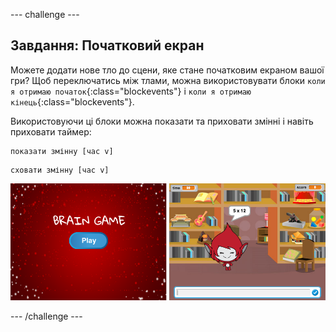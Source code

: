 \--- challenge \---

## Завдання: Початковий екран

Можете додати нове тло до сцени, яке стане початковим екраном вашої гри? Щоб переключатись між тлами, можна використовувати блоки `коли я отримаю початок`{:class="blockevents"} і `коли я отримаю кінець`{:class="blockevents"}.

Використовуючи ці блоки можна показати та приховати змінні і навіть приховати таймер:

```blocks
показати змінну [час v]
```

```blocks
сховати змінну [час v]
```

![знімок екрану](images/brain-startscreen.png)

\--- /challenge \---